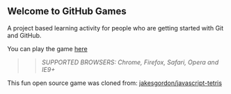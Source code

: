 ## Welcome to GitHub Games

A project based learning activity for people who are getting started with Git and GitHub.

You can play the game [here](https://AlvaroMarquesAndrade.github.io/github-games/)

>> _*SUPPORTED BROWSERS*: Chrome, Firefox, Safari, Opera and IE9+_

This fun open source game was cloned from: [jakesgordon/javascript-tetris](https://github.com/jakesgordon/javascript-tetris)
